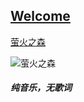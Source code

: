 ## [Welcome  ](https://zkeq.github.io/zkeq/%C2%B7index.htm)

[萤火之森](https://music.163.com/#/song?id=1415706303)



![萤火之森](http://p2.music.126.net/jNh5VIYGzc74RFPMv_TouQ==/109951164615554163.jpg?param=200y200 "萤火之森")

##### 纯音乐，无歌词






<audio id="bgmMusic" src="http://music.163.com/song/media/outer/url?id=1415706303.mp3" preload="auto" type="audio/mp3" autoplay loop></audio>

